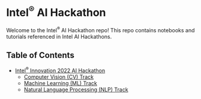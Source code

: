# Intel<sup>&reg;</sup> AI Hackathon

Welcome to the Intel<sup>&reg;</sup> AI Hackathon repo! This repo contains notebooks and tutorials referenced in Intel AI Hackathons.

## Table of Contents
- [Intel<sup>&reg;</sup> Innovation 2022 AI Hackathon](https://github.com/intel-innersource/frameworks.ai.ai-hackathon/tree/master/innovation-hackathon)
    - [Computer Vision (CV) Track](https://github.com/intel-innersource/frameworks.ai.ai-hackathon/tree/master/innovation-hackathon/computer-vision-track)
    - [Machine Learning (ML) Track](https://github.com/intel-innersource/frameworks.ai.ai-hackathon/tree/master/innovation-hackathon/machine-learning-track)
    - [Natural Language Processing (NLP) Track](https://github.com/intel-innersource/frameworks.ai.ai-hackathon/tree/master/innovation-hackathon/natural-language-processing-track)